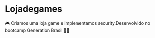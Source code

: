 # Lojadegames
🎮 Criamos uma loja game e implementamos security.Desenvolvido no bootcamp Generation Brasil 👨‍💻
